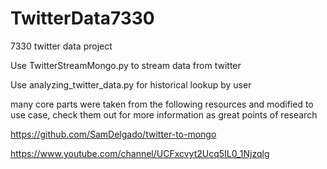 # TwitterData7330
7330 twitter data project

Use TwitterStreamMongo.py to stream data from twitter

Use analyzing_twitter_data.py for historical lookup by user

many core parts were taken from the following resources and modified to use case, check them out for more information as great points of research

https://github.com/SamDelgado/twitter-to-mongo

https://www.youtube.com/channel/UCFxcvyt2Ucq5IL0_1Njzqlg
